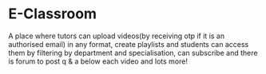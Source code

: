 # E-Classroom
A place where tutors can upload videos(by receiving otp if it is an authorised email) in any format, create playlists and students can access them by filtering by department and specialisation, can subscribe and there is forum to post q &amp; a below each video and lots more!
